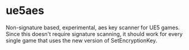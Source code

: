 # ue5aes
Non-signature based, experimental, aes key scanner for UE5 games.<br>
Since this doesn't require signature scanning, it should work for every single game that uses the new version of SetEncryptionKey.
